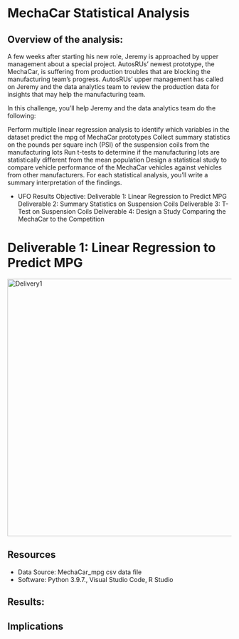 # MechaCar Statistical Analysis

## Overview of the analysis:

A few weeks after starting his new role, Jeremy is approached by upper management about a special project. AutosRUs’ newest prototype, the MechaCar, is suffering from production troubles that are blocking the manufacturing team’s progress. AutosRUs’ upper management has called on Jeremy and the data analytics team to review the production data for insights that may help the manufacturing team.

In this challenge, you’ll help Jeremy and the data analytics team do the following:

Perform multiple linear regression analysis to identify which variables in the dataset predict the mpg of MechaCar prototypes
Collect summary statistics on the pounds per square inch (PSI) of the suspension coils from the manufacturing lots
Run t-tests to determine if the manufacturing lots are statistically different from the mean population
Design a statistical study to compare vehicle performance of the MechaCar vehicles against vehicles from other manufacturers. For each statistical analysis, you’ll write a summary interpretation of the findings.

- UFO Results Objective:
Deliverable 1: Linear Regression to Predict MPG
Deliverable 2: Summary Statistics on Suspension Coils
Deliverable 3: T-Test on Suspension Coils
Deliverable 4: Design a Study Comparing the MechaCar to the Competition


# Deliverable 1: Linear Regression to Predict MPG

<img width="578" alt="Delivery1" src="https://user-images.githubusercontent.com/39811614/173270593-23a04fcb-6983-4cce-9799-3f8cbcb94067.png">


## Resources

- Data Source: MechaCar_mpg csv data file
- Software: Python 3.9.7., Visual Studio Code, R Studio 
## Results:

## Implications





